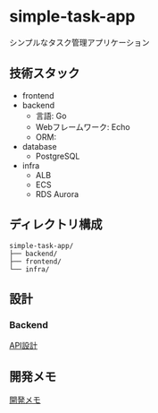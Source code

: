 # simple-task-app
シンプルなタスク管理アプリケーション

## 技術スタック
* frontend
* backend
  * 言語: Go
  * Webフレームワーク: Echo
  * ORM: 
* database
  * PostgreSQL
* infra
  * ALB
  * ECS
  * RDS Aurora

## ディレクトリ構成
```
simple-task-app/
├── backend/
├── frontend/
└── infra/
```

## 設計
### Backend
[API設計](docs/api-design-doc.md)


## 開発メモ
[開発メモ](docs/note.md)

